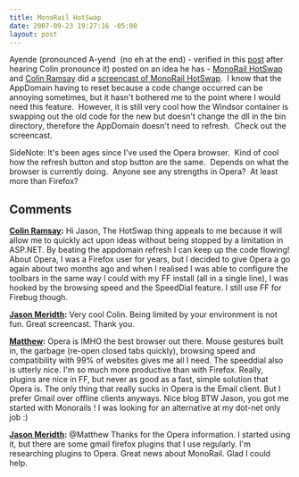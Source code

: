 ```yaml
---
title: MonoRail HotSwap
date: 2007-09-23 19:27:16 -05:00
layout: post
---
```


Ayende (pronounced A-yend  (no eh at the end) - verified in this [post](http://ayende.com/Blog/archive/2007/09/23/MonoRail.HotSwap-in-Action.aspx) after hearing Colin pronounce it) posted on an idea he has - [MonoRail HotSwap](http://ayende.com/Blog/archive/2007/09/22/Introducing-MonoRail.HotSwap.aspx) and [Colin Ramsay](http://colinramsay.co.uk/) did a [screencast of MonoRail HotSwap](http://colinramsay.co.uk/2007/09/23/hotswap-for-monorail-in-action/).  I know that the AppDomain having to reset because a code change occurred can be annoying sometimes, but it hasn't bothered me to the point where I would need this feature.  However, it is still very cool how the Windsor container is swapping out the old code for the new but doesn't change the dll in the bin directory, therefore the AppDomain doesn't need to refresh.  Check out the screencast.

SideNote: It's been ages since I've used the Opera browser.  Kind of cool how the refresh button and stop button are the same.  Depends on what the browser is currently doing.  Anyone see any strengths in Opera?  At least more than Firefox?

## Comments

**[Colin Ramsay](#104 "2007-09-23 20:02:17"):** Hi Jason, The HotSwap thing appeals to me because it will allow me to quickly act upon ideas without being stopped by a limitation in ASP.NET. By beating the appdomain refresh I can keep up the code flowing! About Opera, I was a Firefox user for years, but I decided to give Opera a go again about two months ago and when I realised I was able to configure the toolbars in the same way I could with my FF install (all in a single line), I was hooked by the browsing speed and the SpeedDial feature. I still use FF for Firebug though.

**[Jason Meridth](#105 "2007-09-23 21:38:55"):** Very cool Colin. Being limited by your environment is not fun. Great screencast. Thank you.

**[Matthew](#106 "2007-09-28 12:06:08"):** Opera is IMHO the best browser out there. Mouse gestures built in, the garbage (re-open closed tabs quickly), browsing speed and compatibility with 99% of websites gives me all I need. The speeddial also is utterly nice. I'm so much more productive than with Firefox. Really, plugins are nice in FF, but never as good as a fast, simple solution that Opera is. The only thing that really sucks in Opera is the Email client. But I prefer Gmail over offline clients anyways. Nice blog BTW Jason, you got me started with Monorails ! I was looking for an alternative at my dot-net only job :)

**[Jason Meridth](#107 "2007-09-28 13:29:28"):** @Matthew Thanks for the Opera information. I started using it, but there are some gmail firefox plugins that I use regularly. I'm researching plugins to Opera. Great news about MonoRail. Glad I could help.

